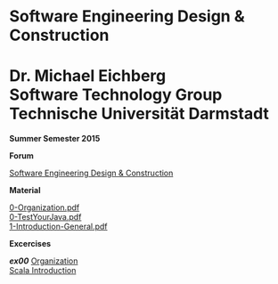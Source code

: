Software Engineering Design & Construction
==
Dr. Michael Eichberg  
Software Technology Group  
Technische Universität Darmstadt  
===

**Summer Semester 2015**

**Forum**

[Software Engineering Design & Construction](https://www.fachschaft.informatik.tu-darmstadt.de/forum//viewforum.php?f=234)


**Material**

[0-Organization.pdf](0-Organization.pdf)  
[0-TestYourJava.pdf](0-TestYourJava.pdf)  
[1-Introduction-General.pdf](1-Introduction-General.pdf)


**Excercises**

***ex00***
[Organization](Exercises/ex00/orga.pdf)  
[Scala Introduction](Exercises/ex00/scala.pdf)  